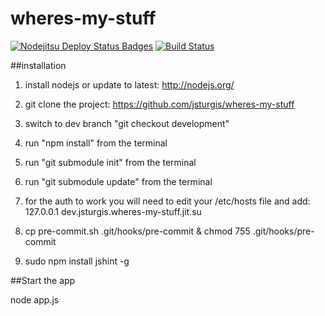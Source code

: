 wheres-my-stuff
===============

[![Nodejitsu Deploy Status Badges](https://webhooks.nodejitsu.com/jsturgis/wheres-my-stuff.png)](https://webops.nodejitsu.com#jsturgis/webhooks)
[![Build Status](https://secure.travis-ci.org/jsturgis/wheres-my-stuff.png)](http://travis-ci.org/jsturgis/wheres-my-stuff)

##installation

1. install nodejs or update to latest:
	http://nodejs.org/

2. git clone the project:
	https://github.com/jsturgis/wheres-my-stuff

3. switch to dev branch "git checkout development"

4. run "npm install" from the terminal

5. run "git submodule init" from the terminal

6. run "git submodule update" from the terminal

7. for the auth to work you will need to edit your /etc/hosts file and add:
	127.0.0.1	dev.jsturgis.wheres-my-stuff.jit.su

8. cp pre-commit.sh .git/hooks/pre-commit & chmod 755 .git/hooks/pre-commit

9. sudo npm install jshint -g

##Start the app

node app.js